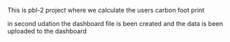This is pbl-2 project where we calculate the users carbon foot print

in second  udation the dashboard file is been created and the data is been uploaded to the dashboard
